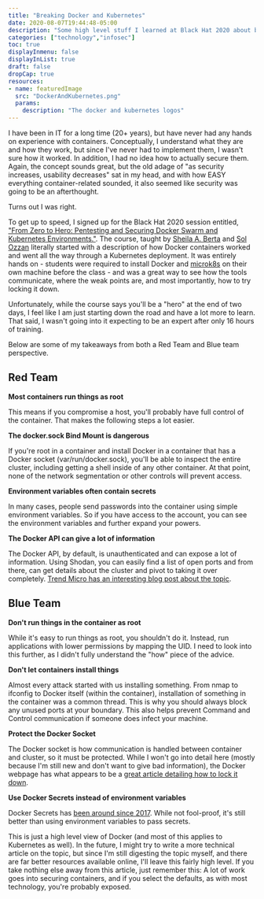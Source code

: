 ```yaml
---
title: "Breaking Docker and Kubernetes"
date: 2020-08-07T19:44:48-05:00
description: "Some high level stuff I learned at Black Hat 2020 about breaking out of containers."
categories: ["technology","infosec"]
toc: true
displayInmenu: false
displayInList: true
draft: false
dropCap: true
resources:
- name: featuredImage
  src: "DockerAndKubernetes.png"
  params:
    description: "The docker and kubernetes logos"
---
```

I have been in IT for a long time (20+ years), but have never had any hands on experience with containers.
Conceptually, I understand what they are and how they work, but since I've never had to implement them,
I wasn't sure how it worked. In addition, I had no idea how to actually secure them. Again, the concept
sounds great, but the old adage of "as security increases, usability decreases" sat in my head, and 
with how EASY everything container-related sounded, it also seemed like security was going to be an 
afterthought.

Turns out I was right.

To get up to speed, I signed up for the Black Hat 2020 session entitled,
["From Zero to Hero: Pentesting and Securing Docker Swarm and Kubernetes Environments."](https://www.blackhat.com/us-20/training/schedule/listing.html#from-zero-to-hero---pentesting-and-securing-docker-swarm--kubernetes-environments-19045). The course, taught by [Sheila A. Berta](https://twitter.com/UnaPibaGeek) and 
[Sol Ozzan](https://twitter.com/encodedwitch) literally started with a description of how Docker
containers worked and went all the way through a Kubernetes deployment. It was entirely hands on - students
were required to install Docker and [microk8s](https://microk8s.io/) on their own machine before the class -
and was a great way to see how the tools communicate, where the weak points are, and most importantly, how
to try locking it down.

Unfortunately, while the course says you'll be a "hero" at the end of two days, I feel like I am just
starting down the road and have a lot more to learn. That said, I wasn't going into it expecting to be an
expert after only 16 hours of training.

Below are some of my takeaways from both a Red Team and Blue team perspective.

## Red Team

**Most containers run things as root**

This means if you compromise a host, you'll probably have full control of the container. That makes the
following steps a lot easier.

**The docker.sock Bind Mount is dangerous**

If you're root in a container and install Docker in a container that has a Docker socket
(var/run/docker.sock), you'll be able to inspect the entire cluster, including getting a shell inside of any
other container. At that point, none of the network segmentation or other controls will prevent access.

**Environment variables often contain secrets**

In many cases, people send passwords into the container using simple environment variables. So if you have
access to the account, you can see the environment variables and further expand your powers.

**The Docker API can give a lot of information**

The Docker API, by default, is unauthenticated and can expose a lot of information. Using Shodan, you can
easily find a list of open ports and from there, can get details about the cluster and pivot to taking it
over completely. [Trend Micro has an interesting blog post about the topic](https://blog.trendmicro.com/trendlabs-security-intelligence/exposed-docker-control-api-and-community-image-abused-to-deliver-cryptocurrency-mining-malware/).

## Blue Team

**Don't run things in the container as root**

While it's easy to run things as root, you shouldn't do it. Instead, run applications with lower permissions
by mapping the UID. I need to look into this further, as I didn't fully understand the "how" piece of the
advice.

**Don't let containers install things**

Almost every attack started with us installing something. From nmap to ifconfig to Docker itself (within 
the container), installation of something in the container was a common thread. This is why you should 
always block any unused ports at your boundary. This also helps prevent Command and Control communication
if someone does infect your machine.

**Protect the Docker Socket**

The Docker socket is how communication is handled between container and cluster, so it must be protected.
While I won't go into detail here (mostly because I'm still new and don't want to give bad information),
the Docker webpage has what appears to be a
[great article detailing how to lock it down](https://docs.docker.com/engine/security/https/).

**Use Docker Secrets instead of environment variables**

Docker Secrets has [been around since 2017](https://www.docker.com/blog/docker-secrets-management/). 
While not fool-proof, it's still better than using environment variables to pass secrets.

This is just a high level view of Docker (and most of this applies to Kubernetes as well). In the future, I
might try to write a more technical article on the topic, but since I'm still digesting the topic myself,
and there are far better resources available online, I'll leave this fairly high level. If you take nothing
else away from this article, just remember this: A lot of work goes into securing containers, and if you
select the defaults, as with most technology, you're probably exposed.

